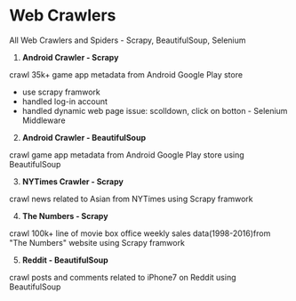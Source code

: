 # Web Crawlers
All Web Crawlers and Spiders - Scrapy, BeautifulSoup, Selenium 

1. **Android Crawler - Scrapy**

  crawl 35k+ game app metadata from Android Google Play store

* use scrapy framwork 
* handled log-in account 
* handled dynamic web page issue: scolldown, click on botton - Selenium Middleware

2. **Android Crawler - BeautifulSoup**

  crawl game app metadata from Android Google Play store using BeautifulSoup

3. **NYTimes Crawler - Scrapy**

  crawl news related to Asian from NYTimes using Scrapy framwork

4. **The Numbers - Scrapy**

  crawl 100k+ line of movie box office weekly sales data(1998-2016)from "The Numbers" website using Scrapy framwork

5. **Reddit - BeautifulSoup**

  crawl posts and comments related to iPhone7 on Reddit using BeautifulSoup

